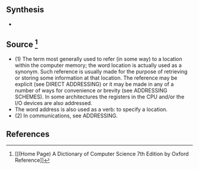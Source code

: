 ## Synthesis
- 
## Source [^1]
- (1) The term most generally used to refer (in some way) to a location within the computer memory; the word location is actually used as a synonym. Such reference is usually made for the purpose of retrieving or storing some information at that location. The reference may be explicit (see DIRECT ADDRESSING) or it may be made in any of a number of ways for convenience or brevity (see ADDRESSING SCHEMES). In some architectures the registers in the CPU and/or the I/O devices are also addressed.
- The word address is also used as a verb: to specify a location. 
- (2) In communications, see ADDRESSING.
## References

[^1]: [[(Home Page) A Dictionary of Computer Science 7th Edition by Oxford Reference]]